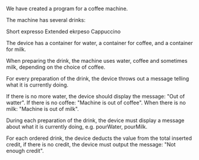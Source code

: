 We have created a program for a coffee machine.

The machine has several drinks:

Short expresso
Extended ekrpeso
Cappuccino

The device has a container for water, a container for coffee, and a container for milk.

When preparing the drink, the machine uses water, coffee and sometimes milk, depending on the choice of coffee.

For every preparation of the drink, the device throws out a message telling what it is currently doing.

If there is no more water, the device should display the message: "Out of watter".
If there is no coffee: "Machine is out of coffee".
When there is no milk: "Machine is out of milk".

During each preparation of the drink, the device must display a message about what it is currently doing, e.g. pourWater, pourMilk.

For each ordered drink, the device deducts the value from the total inserted credit, if there is no credit, the device must output the message: "Not enough credit".
